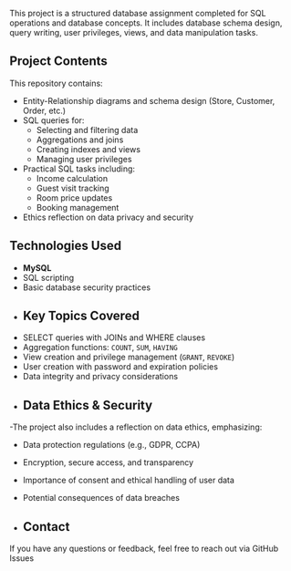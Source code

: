 This project is a structured database assignment completed for  SQL operations and database concepts. It includes database schema design, query writing, user privileges, views, and data manipulation tasks.

##  Project Contents

This repository contains:

- Entity-Relationship diagrams and schema design (Store, Customer, Order, etc.)
- SQL queries for:
  - Selecting and filtering data
  - Aggregations and joins
  - Creating indexes and views
  - Managing user privileges
- Practical SQL tasks including:
  - Income calculation
  - Guest visit tracking
  - Room price updates
  - Booking management
- Ethics reflection on data privacy and security
##  Technologies Used
- **MySQL**
- SQL scripting
- Basic database security practices
- ##  Key Topics Covered
- SELECT queries with JOINs and WHERE clauses
- Aggregation functions: `COUNT`, `SUM`, `HAVING`
- View creation and privilege management (`GRANT`, `REVOKE`)
- User creation with password and expiration policies
- Data integrity and privacy considerations
- ##  Data Ethics & Security
-The project also includes a reflection on data ethics, emphasizing:
- Data protection regulations (e.g., GDPR, CCPA)
- Encryption, secure access, and transparency
- Importance of consent and ethical handling of user data
- Potential consequences of data breaches

- ## Contact

If you have any questions or feedback, feel free to reach out via GitHub Issues
